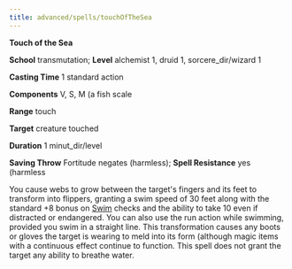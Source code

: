 ```yaml
---
title: advanced/spells/touchOfTheSea
---
```

 **Touch of the Sea**

**School** transmutation; **Level** alchemist 1, druid 1, sorcere_dir/wizard 1

**Casting Time** 1 standard action

**Components** V, S, M (a fish scale

**Range** touch

**Target** creature touched

**Duration** 1 minut_dir/level

**Saving Throw** Fortitude negates (harmless); **Spell Resistance** yes (harmless

You cause webs to grow between the target's fingers and its feet to transform into flippers, granting a swim speed of 30 feet along with the standard +8 bonus on [Swim](../../skill_dir/swim#_swim) checks and the ability to take 10 even if distracted or endangered. You can also use the run action while swimming, provided you swim in a straight line. This transformation causes any boots or gloves the target is wearing to meld into its form (although magic items with a continuous effect continue to function. This spell does not grant the target any ability to breathe water.

